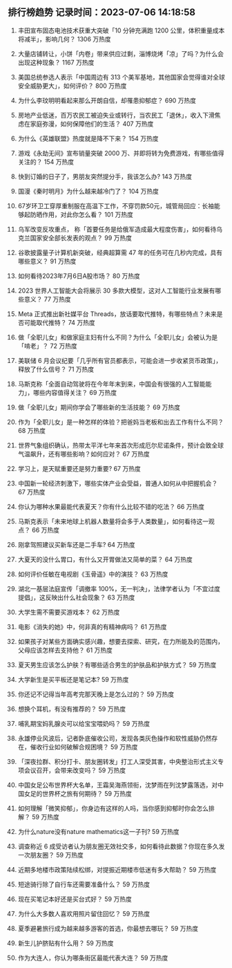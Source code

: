 
## 排行榜趋势 记录时间：2023-07-06 14:18:58
  
  1. 丰田宣布固态电池技术获重大突破「10 分钟充满跑 1200 公里，体积重量成本将减半」，影响几何？ 1306 万热度
    
  2. 大量店铺转让，小饼「内卷」带来供应过剩，淄博烧烤「凉」了吗？为什么会出现这种现象？ 1167 万热度
    
  3. 美国总统参选人表示「中国周边有 313 个美军基地，其他国家会觉得谁对全球安全威胁更大」，如何评价？ 800 万热度
    
  4. 为什么李玟明明看起来那么开朗自信，却罹患抑郁症？ 690 万热度
    
  5. 房地产业低迷，百万农民工被迫失业或转行，当农民工「退休」，收入下滑焦虑在家庭弥漫，如何保障他们的生活？ 407 万热度
    
  6. 为什么《英雄联盟》热度就是降不下来？ 154 万热度
    
  7. 游戏《永劫无间》宣布销量突破 2000 万、并即将转为免费游戏，有哪些值得关注的？ 154 万热度
    
  8. 快到订婚的日子了，男朋友突然提分手，我该怎么办? 143 万热度
    
  9. 国漫《秦时明月》为什么越来越冷门了？ 104 万热度
    
  10. 67岁环卫工穿厚重制服在高温下工作，不穿罚款50元，城管局回应：长袖能够起防晒作用，对此你怎么看？ 101 万热度
    
  11. 乌军改变反攻重点， 称「首要任务是给俄军造成最大程度伤害」，如何看待乌克兰国家安全部长发表的观点？ 99 万热度
    
  12. 谷歌披露量子计算机新突破，经典超算需 47 年的任务可在几秒内完成，具有哪些意义？ 91 万热度
    
  13. 如何看待2023年7月6日A股市场？ 80 万热度
    
  14. 2023 世界人工智能大会将展示 30 多款大模型，这对人工智能行业发展有哪些意义？ 77 万热度
    
  15. Meta 正式推出新社媒平台 Threads，放话要取代推特，有哪些特点？未来是否可能取代推特？ 74 万热度
    
  16. 做「全职儿女」和做家庭主妇有什么不同？为什么「全职儿女」会被认为是「啃老」？ 72 万热度
    
  17. 美联储 6 月会议纪要「几乎所有官员都表示，可能会进一步收紧货币政策」，释放了什么信号？ 71 万热度
    
  18. 马斯克称「全面自动驾驶将在今年年末到来，中国会有很强的人工智能能力」，哪些内容值得关注？ 69 万热度
    
  19. 做「全职儿女」期间你学会了哪些新的生活技能？ 69 万热度
    
  20. 作为「全职儿女」是一种怎样的体验？把爸妈当老板和出去工作有什么不同？ 68 万热度
    
  21. 世界气象组织确认，热带太平洋七年来首次形成厄尔尼诺条件，预计会致全球气温飙升，还有哪些影响？如何应对？ 67 万热度
    
  22. 学习上，是天赋重要还是努力重要? 67 万热度
    
  23. 中国新一轮经济刺激下，哪些实体产业会受益，普通人如何从中把握机会？ 67 万热度
    
  24. 你认为哪种水果最能代表夏天？你有什么比较不错的吃法？ 66 万热度
    
  25. 马斯克表示「未来地球上机器人数量将会多于人类数量」，如何看待这一观点？ 66 万热度
    
  26. 刚拿驾照建议买新车还是二手车? 64 万热度
    
  27. 大夏天的没什么胃口，有什么又开胃做法又简单的菜？ 64 万热度
    
  28. 如何评价任敏在电视剧《玉骨遥》中的演技？ 63 万热度
    
  29. 湖北一基层法庭宣传「调撤率 100%，无一判决」，法律学者认为「不宜过度提倡」，这反映出什么社会现象？ 63 万热度
    
  30. 大学生需不需要买游戏本？ 62 万热度
    
  31. 电影《消失的她》中，何非真的有精神病吗？ 61 万热度
    
  32. 如果孩子对某些方面确实感兴趣，想要去探索、研究，在力所能及的范围内，父母应该怎样去支持他？ 61 万热度
    
  33. 夏天男生应该怎么护肤？有哪些适合男生的护肤品和护肤方式？ 59 万热度
    
  34. 大学新生是买平板还是笔记本? 59 万热度
    
  35. 你还记不记得当年高考完那天晚上是怎么过的？ 59 万热度
    
  36. 想换个耳机，有没有推荐的？ 59 万热度
    
  37. 哺乳期宝妈乳腺炎可以给宝宝喂奶吗？ 59 万热度
    
  38. 永雄停业风波后，记者卧底催收公司，发现各类灰色操作和软性威胁仍然存在，催收行业如何破解合规困境？ 59 万热度
    
  39. 「深夜拉群、积分打卡、朋友圈转发」打工人深受其害，中央整治形式主义专项会议召开，会带来改变吗？ 59 万热度
    
  40. 中国女足公布世界杯大名单，王霜吴海燕领衔，沈梦雨在列沈梦露落选，对中国女足的世界杯之旅有何期待？ 59 万热度
    
  41. 如何理解「微笑抑郁」，你身边有这样的人吗，当你感到抑郁时你会怎么排解？ 59 万热度
    
  42. 为什么nature没有nature mathematics这一子刊? 59 万热度
    
  43. 调查称近 6 成受访者认为朋友圈无效社交多，如何看待此数据？你现在多久发一次朋友圈？ 59 万热度
    
  44. 近期多地楼市政策陆续松绑，对提振近期楼市低迷有多大帮助？ 59 万热度
    
  45. 短途骑行除了自行车还需要准备什么？ 59 万热度
    
  46. 现在买笔记本好还是买台式好？ 59 万热度
    
  47. 为什么大多数人喜欢用照片留住回忆？ 59 万热度
    
  48. 夏季避暑旅行成为越来越多游客的首选，你最想去哪玩？ 59 万热度
    
  49. 新生儿护脐贴有什么用？ 59 万热度
    
  50. 作为大连人，你认为哪条街区最能代表大连？ 59 万热度
    